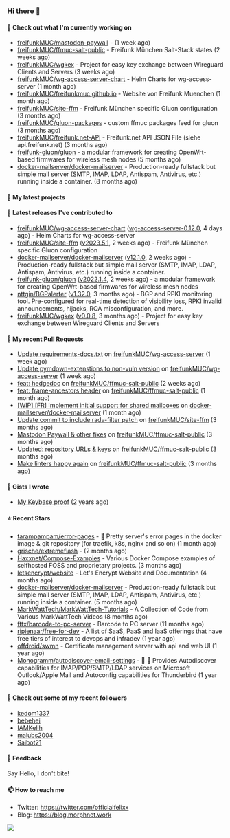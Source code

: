 ### Hi there 👋

#### 👷 Check out what I'm currently working on

- [freifunkMUC/mastodon-paywall](https://github.com/freifunkMUC/mastodon-paywall) -  (1 week ago)
- [freifunkMUC/ffmuc-salt-public](https://github.com/freifunkMUC/ffmuc-salt-public) - Freifunk München Salt-Stack states (2 weeks ago)
- [freifunkMUC/wgkex](https://github.com/freifunkMUC/wgkex) - Project for easy key exchange between Wireguard Clients and Servers (3 weeks ago)
- [freifunkMUC/wg-access-server-chart](https://github.com/freifunkMUC/wg-access-server-chart) - Helm Charts for wg-access-server (1 month ago)
- [freifunkMUC/freifunkmuc.github.io](https://github.com/freifunkMUC/freifunkmuc.github.io) - Website von Freifunk Muenchen (1 month ago)
- [freifunkMUC/site-ffm](https://github.com/freifunkMUC/site-ffm) - Freifunk München specific Gluon configuration (3 months ago)
- [freifunkMUC/gluon-packages](https://github.com/freifunkMUC/gluon-packages) - custom ffmuc packages feed for gluon (3 months ago)
- [freifunkMUC/freifunk.net-API](https://github.com/freifunkMUC/freifunk.net-API) - Freifunk.net API JSON File (siehe api.freifunk.net) (3 months ago)
- [freifunk-gluon/gluon](https://github.com/freifunk-gluon/gluon) - a modular framework for creating OpenWrt-based firmwares for wireless mesh nodes (5 months ago)
- [docker-mailserver/docker-mailserver](https://github.com/docker-mailserver/docker-mailserver) - Production-ready fullstack but simple mail server (SMTP, IMAP, LDAP, Antispam, Antivirus, etc.) running inside a container. (8 months ago)

#### 🌱 My latest projects


#### 🔭 Latest releases I've contributed to

- [freifunkMUC/wg-access-server-chart](https://github.com/freifunkMUC/wg-access-server-chart) ([wg-access-server-0.12.0](https://github.com/freifunkMUC/wg-access-server-chart/releases/tag/wg-access-server-0.12.0), 4 days ago) - Helm Charts for wg-access-server
- [freifunkMUC/site-ffm](https://github.com/freifunkMUC/site-ffm) ([v2023.5.1](https://github.com/freifunkMUC/site-ffm/releases/tag/v2023.5.1), 2 weeks ago) - Freifunk München specific Gluon configuration
- [docker-mailserver/docker-mailserver](https://github.com/docker-mailserver/docker-mailserver) ([v12.1.0](https://github.com/docker-mailserver/docker-mailserver/releases/tag/v12.1.0), 2 weeks ago) - Production-ready fullstack but simple mail server (SMTP, IMAP, LDAP, Antispam, Antivirus, etc.) running inside a container.
- [freifunk-gluon/gluon](https://github.com/freifunk-gluon/gluon) ([v2022.1.4](https://github.com/freifunk-gluon/gluon/releases/tag/v2022.1.4), 2 weeks ago) - a modular framework for creating OpenWrt-based firmwares for wireless mesh nodes
- [nttgin/BGPalerter](https://github.com/nttgin/BGPalerter) ([v1.32.0](https://github.com/nttgin/BGPalerter/releases/tag/v1.32.0), 3 months ago) - BGP and RPKI monitoring tool. Pre-configured for real-time detection of visibility loss, RPKI invalid announcements, hijacks, ROA misconfiguration, and more.
- [freifunkMUC/wgkex](https://github.com/freifunkMUC/wgkex) ([v0.0.8](https://github.com/freifunkMUC/wgkex/releases/tag/v0.0.8), 3 months ago) - Project for easy key exchange between Wireguard Clients and Servers

#### 🔨 My recent Pull Requests

- [Update requirements-docs.txt](https://github.com/freifunkMUC/wg-access-server/pull/384) on [freifunkMUC/wg-access-server](https://github.com/freifunkMUC/wg-access-server) (1 week ago)
- [Update pymdown-extenstions to non-vuln version](https://github.com/freifunkMUC/wg-access-server/pull/383) on [freifunkMUC/wg-access-server](https://github.com/freifunkMUC/wg-access-server) (1 week ago)
- [feat: hedgedoc](https://github.com/freifunkMUC/ffmuc-salt-public/pull/124) on [freifunkMUC/ffmuc-salt-public](https://github.com/freifunkMUC/ffmuc-salt-public) (2 weeks ago)
- [feat: frame-ancestors header](https://github.com/freifunkMUC/ffmuc-salt-public/pull/123) on [freifunkMUC/ffmuc-salt-public](https://github.com/freifunkMUC/ffmuc-salt-public) (1 month ago)
- [[WIP] [FR] Implement initial support for shared mailboxes](https://github.com/docker-mailserver/docker-mailserver/pull/3239) on [docker-mailserver/docker-mailserver](https://github.com/docker-mailserver/docker-mailserver) (1 month ago)
- [Update commit to include radv-filter patch](https://github.com/freifunkMUC/site-ffm/pull/232) on [freifunkMUC/site-ffm](https://github.com/freifunkMUC/site-ffm) (3 months ago)
- [Mastodon Paywall &amp; other fixes](https://github.com/freifunkMUC/ffmuc-salt-public/pull/121) on [freifunkMUC/ffmuc-salt-public](https://github.com/freifunkMUC/ffmuc-salt-public) (3 months ago)
- [Updated: repository URLs &amp; keys](https://github.com/freifunkMUC/ffmuc-salt-public/pull/120) on [freifunkMUC/ffmuc-salt-public](https://github.com/freifunkMUC/ffmuc-salt-public) (3 months ago)
- [Make linters happy again](https://github.com/freifunkMUC/ffmuc-salt-public/pull/119) on [freifunkMUC/ffmuc-salt-public](https://github.com/freifunkMUC/ffmuc-salt-public) (3 months ago)

#### 📓 Gists I wrote

- [My Keybase proof](https://gist.github.com/69863960a08efeb03ad576ccaf93d880) (2 years ago)

#### ⭐ Recent Stars

- [tarampampam/error-pages](https://github.com/tarampampam/error-pages) - 🚧 Pretty server&#39;s error pages in the docker image &amp; git repository (for traefik, k8s, nginx and so on) (1 month ago)
- [grische/extremeflash](https://github.com/grische/extremeflash) -  (2 months ago)
- [Haxxnet/Compose-Examples](https://github.com/Haxxnet/Compose-Examples) - Various Docker Compose examples of selfhosted FOSS and proprietary projects. (3 months ago)
- [letsencrypt/website](https://github.com/letsencrypt/website) - Let&#39;s Encrypt Website and Documentation (4 months ago)
- [docker-mailserver/docker-mailserver](https://github.com/docker-mailserver/docker-mailserver) - Production-ready fullstack but simple mail server (SMTP, IMAP, LDAP, Antispam, Antivirus, etc.) running inside a container. (5 months ago)
- [MarkWattTech/MarkWattTech-Tutorials](https://github.com/MarkWattTech/MarkWattTech-Tutorials) - A Collection of Code from Various MarkWattTech Videos (8 months ago)
- [fttx/barcode-to-pc-server](https://github.com/fttx/barcode-to-pc-server) - Barcode to PC server (11 months ago)
- [ripienaar/free-for-dev](https://github.com/ripienaar/free-for-dev) - A list of SaaS, PaaS and IaaS offerings that have free tiers of interest to devops and infradev (1 year ago)
- [offdroid/swmn](https://github.com/offdroid/swmn) - Certificate management server with api and web UI (1 year ago)
- [Monogramm/autodiscover-email-settings](https://github.com/Monogramm/autodiscover-email-settings) - :whale: :wrench: Provides Autodiscover capabilities for IMAP/POP/SMTP/LDAP services on Microsoft Outlook/Apple Mail and Autoconfig capabilities for Thunderbird (1 year ago)

#### 👯 Check out some of my recent followers

- [kedom1337](https://github.com/kedom1337)
- [bebehei](https://github.com/bebehei)
- [IAMKelih](https://github.com/IAMKelih)
- [malubs2004](https://github.com/malubs2004)
- [Saibot21](https://github.com/Saibot21)

#### 💬 Feedback

Say Hello, I don't bite!

#### 📫 How to reach me

- Twitter: https://twitter.com/officialfelixx
- Blog: https://blog.morphnet.work

<img align="left" src="https://github-readme-stats.vercel.app/api?username=GoliathLabs&show_icons=true&hide_border=true&layout=compact&theme=chartreuse-dark&hide_rank=true&include_all_commits=true&bg_color=0d1117" />
